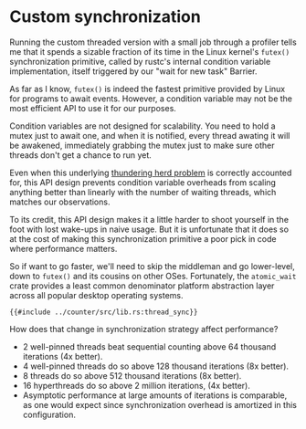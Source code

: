 # Custom synchronization

Running the custom threaded version with a small job through a profiler tells me
that it spends a sizable fraction of its time in the Linux kernel's `futex()`
synchronization primitive, called by rustc's internal condition variable
implementation, itself triggered by our "wait for new task" Barrier.

As far as I know, `futex()` is indeed the fastest primitive provided by Linux
for programs to await events. However, a condition variable may not be the most
efficient API to use it for our purposes.

Condition variables are not designed for scalability. You need to hold a mutex
just to await one, and when it is notified, every thread awating it will be
awakened, immediately grabbing the mutex just to make sure other threads don't
get a chance to run yet.

Even when this underlying
[thundering herd problem](https://en.wikipedia.org/wiki/Thundering_herd_problem)
is correctly accounted for, this API design prevents condition variable
overheads from scaling anything better than linearly with the number of waiting
threads, which matches our observations.

To its credit, this API design makes it a little harder to shoot yourself in the
foot with lost wake-ups in naive usage. But it is unfortunate that it does so
at the cost of making this synchronization primitive a poor pick in code where
performance matters.

So if want to go faster, we'll need to skip the middleman and go lower-level,
down to `futex()` and its cousins on other OSes. Fortunately, the `atomic_wait`
crate provides a least common denominator platform abstraction layer across all
popular desktop operating systems.

```rust,no_run
{{#include ../counter/src/lib.rs:thread_sync}}
```

How does that change in synchronization strategy affect performance?

- 2 well-pinned threads beat sequential counting above 64 thousand iterations
  (4x better).
- 4 well-pinned threads do so above 128 thousand iterations (8x better).
- 8 threads do so above 512 thousand iterations (8x better).
- 16 hyperthreads do so above 2 million iterations, (4x better).
- Asymptotic performance at large amounts of iterations is comparable, as one
  would expect since synchronization overhead is amortized in this configuration.

